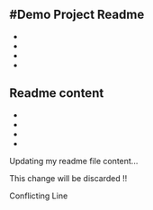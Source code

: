 #Demo Project Readme
-
-
-
-
-
Readme content
-
-
-
-
-
Updating my readme file content...

This change will be discarded !!

Conflicting Line
